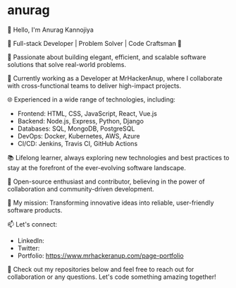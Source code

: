 # anurag
👋 Hello, I'm Anurag Kannojiya

🌟 Full-stack Developer | Problem Solver | Code Craftsman 🌟

🚀 Passionate about building elegant, efficient, and scalable software solutions that solve real-world problems.

💼 Currently working as a Developer at MrHackerAnup, where I collaborate with cross-functional teams to deliver high-impact projects.

🌐 Experienced in a wide range of technologies, including:
   - Frontend: HTML, CSS, JavaScript, React, Vue.js
   - Backend: Node.js, Express, Python, Django
   - Databases: SQL, MongoDB, PostgreSQL
   - DevOps: Docker, Kubernetes, AWS, Azure
   - CI/CD: Jenkins, Travis CI, GitHub Actions

📚 Lifelong learner, always exploring new technologies and best practices to stay at the forefront of the ever-evolving software landscape.

🌱 Open-source enthusiast and contributor, believing in the power of collaboration and community-driven development.

🎯 My mission: Transforming innovative ideas into reliable, user-friendly software products.

📫 Let's connect:
   - LinkedIn: 
   - Twitter: 
   - Portfolio: https://www.mrhackeranup.com/page-portfolio

👀 Check out my repositories below and feel free to reach out for collaboration or any questions. Let's code something amazing together!
